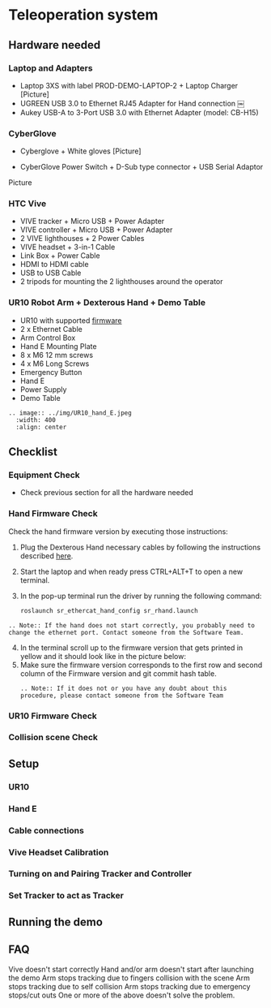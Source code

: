 # Teleoperation system

## Hardware needed
### Laptop and Adapters

* Laptop 3XS with label PROD-DEMO-LAPTOP-2 + Laptop Charger
[Picture]
* UGREEN USB 3.0 to Ethernet RJ45 Adapter for Hand connection
￼
* Aukey USB-A to 3-Port USB 3.0 with Ethernet Adapter (model: CB-H15)

### CyberGlove
* Cyberglove + White gloves
[Picture]
                                                                                                                                                                          
* CyberGlove Power Switch + D-Sub type connector + USB Serial Adaptor

Picture

### HTC Vive
* VIVE tracker + Micro USB + Power Adapter
* VIVE controller + Micro USB + Power Adapter
* 2 VIVE lighthouses + 2 Power Cables
* VIVE headset + 3-in-1 Cable 
* Link Box + Power Cable                                                                                                                                  
* HDMI to HDMI cable
* USB to USB Cable
* 2 tripods for mounting the 2 lighthouses around the operator

### UR10 Robot Arm + Dexterous Hand + Demo Table
* UR10 with supported [firmware]()
* 2 x Ethernet Cable
* Arm Control Box
* Hand E Mounting Plate
* 8 x M6 12 mm screws
* 4 x M6 Long Screws
* Emergency Button
* Hand E
* Power Supply
* Demo Table

```eval_rst
.. image:: ../img/UR10_hand_E.jpeg
  :width: 400
  :align: center
```

## Checklist
### Equipment Check
* Check previous section for all the hardware needed
### Hand Firmware Check
Check the hand firmware version by executing those instructions:

1. Plug the Dexterous Hand necessary cables by following the instructions described [here](https://dexterous-hand.readthedocs.io/en/latest/user_guide/1_setting_up_the_hand.html#connecting-cables).
2. Start the laptop and when ready press CTRL+ALT+T to open a new terminal.
3. In the pop-up terminal run the driver by running the following command:

   ```sh
   roslaunch sr_ethercat_hand_config sr_rhand.launch
   ```

  ```eval_rst
  .. Note:: If the hand does not start correctly, you probably need to change the ethernet port. Contact someone from the Software Team.
  ```
4. In the terminal scroll up to the firmware version that gets printed in yellow and it should look like in the picture below:
5. Make sure the firmware version corresponds to the first row and second column of the Firmware version and git commit hash table.
   ```eval_rst
   .. Note:: If it does not or you have any doubt about this procedure, please contact someone from the Software Team
   ```
### UR10 Firmware Check

### Collision scene Check

## Setup
### UR10
### Hand E
### Cable connections
### Vive Headset Calibration
### Turning on and Pairing Tracker and Controller
### Set Tracker to act as Tracker

## Running the demo
## FAQ
Vive doesn't start correctly
Hand and/or arm doesn't start after launching the demo
Arm stops tracking due to fingers collision with the scene
Arm stops tracking due to self collision
Arm stops tracking due to emergency stops/cut outs
One or more of the above doesn't solve the problem.


